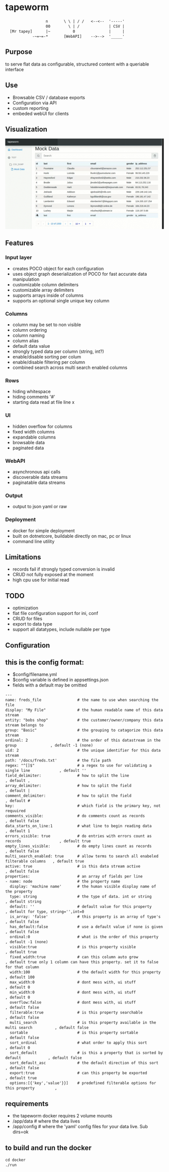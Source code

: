 # tapeworm
```
                  n       \ \ | / /   <--<--  '-----'
                  00        \ | /             | CSV |
  [Mr tapey]      |~          0               |     |
            -~=~=-*       [WebAPI]    -->-->  '_____'
```            
## Purpose
to serve flat data as configurable, structured content with a queriable interface

## Use
- Browsable CSV / database exports
- Configuration via API
- custom reporting
- embeded webUI for clients 

## Visualization
![tapeworm demo](https://raw.githubusercontent.com/chris17453/tapeworm/master/media/tapeworm-demo.gif)

## Features
### Input layer
- creates POCO object for each configuration
- uses object graph deserialization of POCO for fast accurate data manipulation
- customizable column delimiters 
- customizable array delimiters
- supports arrays inside of columns
- supports an optional single unique key column
### Columns 
- column may be set to non visible
- column ordering 
- column naming       
- column alias
- default data value
- strongly typed data per column (string, int?)
- enable/disable sorting per colum 
- enable/disable filtering per column
- combined search across multi search enabled columns
### Rows 
- hiding whitespace
- hiding comments '#'
- starting data read at file line x
### UI
- hidden overflow for columns
- fixed width columns
- expandable columns
- browsable data
- paginated data
### WebAPI
- asynchronous api calls
- discoverable data streams
- paginatable data streams
### Output 
- output to json yaml or raw
### Deployment
- docker for simple deployment
- built on dotnetcore, buildable directly on mac, pc or linux
- command line utility



## Limitations
- records fail if strongly typed conversion is invalid
- CRUD not fully exposed at the moment
- high cpu use for initial read

## TODO
- optimization
- flat file configuration support for ini, conf
- CRUD for files
- export to data type
- support all datatypes, include nullable per type

## Configuration

## this is the config format:
- $config/filename.yml
- $config variable is defined in appsettings.json
- fields with a default may be omitted
```
---
name: freds_file                # the name to use when searching the file
display: "My File"              # the human readable name of this data stream
entity: "bobs shop"             # the customer/owner/company this data stream belongs to  
group: "Basic"                  # the grouping to catagorize this data stream  
ordinal: 2                      # the order of this datastream in the group               , default -1 (none)
uid: 2                          # the unique identifier for this data stream
path: '/docs/freds.txt'         # the file path
regex: "^[]$"                   # a regex to use for validating a single line             , default ''
field_delimiter:                # how to split the line                                   , default ,
array_delimiter:                # how to split the field                                  , default |
comment_delimiter:              # how to split the field                                  , default #
key:                            # which field is the primary key, not requuired
comments_visible:               # do comments count as records                            , default false
data_starts_on_line:1           # what line to begin reading data                         , default 1
errors_visible: true            # do entries with errors count as records                 , default true
empty_lines_visible:            # do empty lines count as records                         , default false
multi_search_enabled: true      # allow terms to search all enabeled filterable columns   , default true
active: true                    # is this data stream active                              , default false
properties:                     # an array of fields per line
- name: node                    # the property name
  display: 'machine name'       # the human visible display name of the property           
  type: string                  # the type of data. int or string                         , default string
  default: ''                   # default value for this property                         , default for type, string='',int=0
  is_array: 'false'             # this property is an array of type's                     , default false
  has_default:false             # use a default value if none is given                    , default false
  ordinal:0                     # what is the order of this property                      , default -1 (none)
  visible:true                  # is this property visible                                , default true
  fixed_width:true              # can this column auto grow                               , default true only 1 column can have this property. set it to false for that column
  width:100                     # the default width for this property                     , default 100
  max_width:0                   # dont mess with, ui stuff                                , default 0
  min_width:0                   # dont mess with, ui stuff                                , default 0
  overflow:false                # dont mess with, ui stuff                                , default false
  filterable:true               # is this property searchable                             , default false
  multi_search                  # is this property available in the multi search          , default false
  sortable                      # is this property sortable                               , default false
  sort_ordinal                  # what order to apply this sort                           , default 0
  sort_default                  # is this a property that is sorted by default            , default false
  sort_default_asc              # the default direction of this sort                      , default false
  export:true                   # can this property be exported                           , default true
  options:[{'key','value'}}]    # predefined filterable options for this property         , 

```


## requirements
- the tapeworm docker requires 2 volume mounts
- /app/data # where the data lives
- /app/config # where the 'yaml' config files for your data live. Sub dirs=ok
## to build and run the docker
```
cd docker
./run
```


